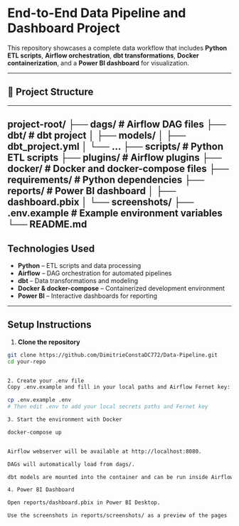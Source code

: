 # End-to-End Data Pipeline and Dashboard Project

This repository showcases a complete data workflow that includes **Python ETL scripts**, **Airflow orchestration**, **dbt transformations**, **Docker containerization**, and a **Power BI dashboard** for visualization.

---

## 📁 Project Structure
---
project-root/
├── dags/ # Airflow DAG files
├── dbt/ # dbt project
│ ├── models/
│ ├── dbt_project.yml
│ └── ...
├── scripts/ # Python ETL scripts
├── plugins/ # Airflow plugins
├── docker/ # Docker and docker-compose files
├── requirements/ # Python dependencies
├── reports/ # Power BI dashboard
│ ├── dashboard.pbix
│ └── screenshots/
├── .env.example # Example environment variables
└── README.md
---

## Technologies Used

- **Python** – ETL scripts and data processing
- **Airflow** – DAG orchestration for automated pipelines
- **dbt** – Data transformations and modeling
- **Docker & docker-compose** – Containerized development environment
- **Power BI** – Interactive dashboards for reporting

---

## Setup Instructions

1. **Clone the repository**

```bash
git clone https://github.com/DimitrieConstaDC772/Data-Pipeline.git
cd your-repo


2. Create your .env file
Copy .env.example and fill in your local paths and Airflow Fernet key:

cp .env.example .env
# Then edit .env to add your local secrets paths and Fernet key

3. Start the environment with Docker

docker-compose up


Airflow webserver will be available at http://localhost:8080.

DAGs will automatically load from dags/.

dbt models are mounted into the container and can be run inside Airflow tasks.

4. Power BI Dashboard

Open reports/dashboard.pbix in Power BI Desktop.

Use the screenshots in reports/screenshots/ as a preview of the pages

